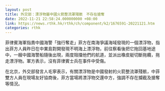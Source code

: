 ```yaml
---
layout: post
title: 外交部：漂浮物屬中國火箭整流罩殘骸　不存在搶奪
date: 2022-11-21 22:58:24.000000000 +08:00
link: https://news.rthk.hk/rthk/ch/component/k2/1676591-20221121.htm
categories: rthk
---
```


菲律賓海軍指責中國海警「強行奪走」菲方在南海爭議海域發現的一個漂浮物，指出菲方人員昨日在中業島對開發現不明海上漂浮物，前往察看後把它拖回基地途中，一艘中國海警船隨後出現，兩度阻擋他們的航道，並派出橡皮艇切斷拖纜，拖走漂浮物。軍方表示，沒有菲律賓士兵在事件中受傷。

在北京，外交部發言人毛寧表示，有關漂浮物是中國發射的火箭整流罩殘骸，中菲雙方人員在現場友好協商後，菲方當場將漂浮物交還中方，強調不存在攔截及搶奪等情況。
